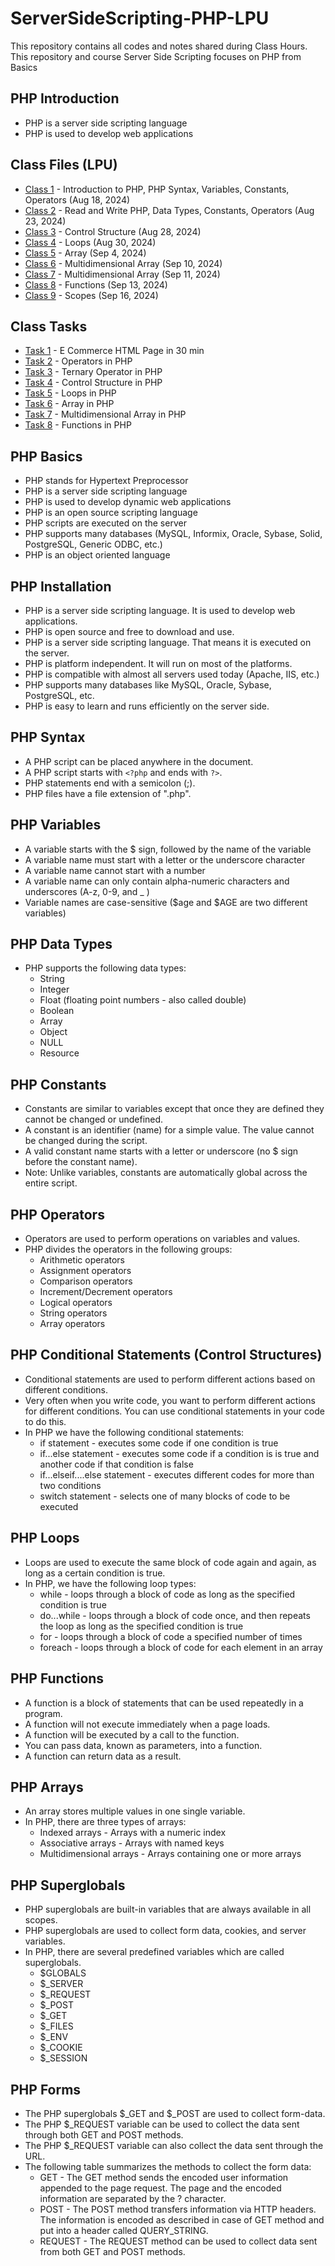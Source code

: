 # ServerSideScripting-PHP-LPU
This repository contains all codes and notes shared during Class Hours. This repository and course Server Side Scripting focuses on PHP from Basics

## PHP Introduction
- PHP is a server side scripting language
- PHP is used to develop web applications

## Class Files (LPU)
- [Class 1](PHP1-Class1.php) - Introduction to PHP, PHP Syntax, Variables, Constants, Operators (Aug 18, 2024)
- [Class 2](PHP2-Class2.php) - Read and Write PHP, Data Types, Constants, Operators (Aug 23, 2024)
- [Class 3](PHP3-Class3.php) - Control Structure (Aug 28, 2024)
- [Class 4](PHP4-Class4.php) - Loops (Aug 30, 2024)
- [Class 5](PHP5-Class5.php) - Array (Sep 4, 2024)
- [Class 6](PHP6-Class6.php) - Multidimensional Array (Sep 10, 2024)
- [Class 7](PHP7-Class7.php) - Multidimensional Array (Sep 11, 2024)
- [Class 8](PHP8-Class8.php) - Functions (Sep 13, 2024)
- [Class 9](PHP9-Class9.php) - Scopes (Sep 16, 2024)

## Class Tasks
- [Task 1](Task1) - E Commerce HTML Page in 30 min
- [Task 2](Task2) - Operators in PHP
- [Task 3](Task3) - Ternary Operator in PHP
- [Task 4](Task4) - Control Structure in PHP
- [Task 5](Task5) - Loops in PHP
- [Task 6](Task6) - Array in PHP
- [Task 7](Task7) - Multidimensional Array in PHP
- [Task 8](Task8) - Functions in PHP


## PHP Basics
- PHP stands for Hypertext Preprocessor
- PHP is a server side scripting language
- PHP is used to develop dynamic web applications
- PHP is an open source scripting language
- PHP scripts are executed on the server
- PHP supports many databases (MySQL, Informix, Oracle, Sybase, Solid, PostgreSQL, Generic ODBC, etc.)
- PHP is an object oriented language

## PHP Installation
- PHP is a server side scripting language. It is used to develop web applications.
- PHP is open source and free to download and use.
- PHP is a server side scripting language. That means it is executed on the server.
- PHP is platform independent. It will run on most of the platforms.
- PHP is compatible with almost all servers used today (Apache, IIS, etc.)
- PHP supports many databases like MySQL, Oracle, Sybase, PostgreSQL, etc.
- PHP is easy to learn and runs efficiently on the server side.

## PHP Syntax
- A PHP script can be placed anywhere in the document.
- A PHP script starts with `<?php` and ends with `?>`.
- PHP statements end with a semicolon (;).
- PHP files have a file extension of ".php".

## PHP Variables
- A variable starts with the $ sign, followed by the name of the variable   
- A variable name must start with a letter or the underscore character
- A variable name cannot start with a number
- A variable name can only contain alpha-numeric characters and underscores (A-z, 0-9, and _ )
- Variable names are case-sensitive ($age and $AGE are two different variables)

## PHP Data Types
- PHP supports the following data types:
  - String
  - Integer
  - Float (floating point numbers - also called double)
  - Boolean
  - Array
  - Object
  - NULL
  - Resource

## PHP Constants
- Constants are similar to variables except that once they are defined they cannot be changed or undefined.
- A constant is an identifier (name) for a simple value. The value cannot be changed during the script.
- A valid constant name starts with a letter or underscore (no $ sign before the constant name).
- Note: Unlike variables, constants are automatically global across the entire script.

## PHP Operators
- Operators are used to perform operations on variables and values.
- PHP divides the operators in the following groups:
  - Arithmetic operators
  - Assignment operators
  - Comparison operators
  - Increment/Decrement operators
  - Logical operators
  - String operators
  - Array operators

## PHP Conditional Statements (Control Structures)
- Conditional statements are used to perform different actions based on different conditions.
- Very often when you write code, you want to perform different actions for different conditions. You can use conditional statements in your code to do this.
- In PHP we have the following conditional statements:
  - if statement - executes some code if one condition is true
  - if...else statement - executes some code if a condition is is true and another code if that condition is false
  - if...elseif....else statement - executes different codes for more than two conditions
  - switch statement - selects one of many blocks of code to be executed

## PHP Loops
- Loops are used to execute the same block of code again and again, as long as a certain condition is true.
- In PHP, we have the following loop types:
  - while - loops through a block of code as long as the specified condition is true
  - do...while - loops through a block of code once, and then repeats the loop as long as the specified condition is true
  - for - loops through a block of code a specified number of times
  - foreach - loops through a block of code for each element in an array

## PHP Functions
- A function is a block of statements that can be used repeatedly in a program.
- A function will not execute immediately when a page loads.
- A function will be executed by a call to the function.
- You can pass data, known as parameters, into a function.
- A function can return data as a result.

## PHP Arrays
- An array stores multiple values in one single variable.
- In PHP, there are three types of arrays:
  - Indexed arrays - Arrays with a numeric index
  - Associative arrays - Arrays with named keys
  - Multidimensional arrays - Arrays containing one or more arrays

## PHP Superglobals
- PHP superglobals are built-in variables that are always available in all scopes.
- PHP superglobals are used to collect form data, cookies, and server variables.
- In PHP, there are several predefined variables which are called superglobals.
  - $GLOBALS
  - $_SERVER
  - $_REQUEST
  - $_POST
  - $_GET
  - $_FILES
  - $_ENV
  - $_COOKIE
  - $_SESSION

## PHP Forms
- The PHP superglobals $_GET and $_POST are used to collect form-data.
- The PHP $_REQUEST variable can be used to collect the data sent through both GET and POST methods.
- The PHP $_REQUEST variable can also collect the data sent through the URL.
- The following table summarizes the methods to collect the form data:
  - GET - The GET method sends the encoded user information appended to the page request. The page and the encoded information are separated by the ? character.
  - POST - The POST method transfers information via HTTP headers. The information is encoded as described in case of GET method and put into a header called QUERY_STRING.
  - REQUEST - The REQUEST method can be used to collect data sent from both GET and POST methods.
